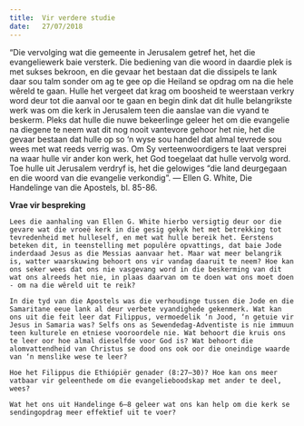 ```yaml
---
title:  Vir verdere studie
date:   27/07/2018
---
```


“Die vervolging wat die gemeente in Jerusalem getref het, het die evangeliewerk baie versterk. Die bediening van die woord in daardie plek is met sukses bekroon, en die gevaar het bestaan dat die dissipels te lank daar sou talm sonder om ag te gee op die Heiland se opdrag om na die hele wêreld te gaan. Hulle het vergeet dat krag om boosheid te weerstaan verkry word deur tot die aanval oor te gaan en begin dink dat dit hulle belangrikste werk was om die kerk in Jerusalem teen die aanslae van die vyand te beskerm. Pleks dat hulle die nuwe bekeerlinge geleer het om die evangelie na diegene te neem wat dit nog nooit vantevore gehoor het nie, het die gevaar bestaan dat hulle op so ‘n wyse sou handel dat almal tevrede sou wees met wat reeds verrig was. Om Sy verteenwoordigers te laat versprei na waar hulle vir ander kon werk, het God toegelaat dat hulle vervolg word. Toe hulle uit Jerusalem verdryf is, het die gelowiges “die land deurgegaan en die woord van die evangelie verkondig”. — Ellen G. White, Die Handelinge van die Apostels, bl. 85-86.

**Vrae vir bespreking**

`Lees die aanhaling van Ellen G. White hierbo versigtig deur oor die gevare wat die vroeë kerk in die gesig gekyk het met betrekking tot tevredenheid met hulleself, en met wat hulle bereik het. Eerstens beteken dit, in teenstelling met populêre opvattings, dat baie Jode inderdaad Jesus as die Messias aanvaar het. Maar wat meer belangrik is, watter waarskuwing behoort ons vir vandag daaruit te neem? Hoe kan ons seker wees dat ons nie vasgevang word in die beskerming van dit wat ons alreeds het nie, in plaas daarvan om te doen wat ons moet doen - om na die wêreld uit te reik?`

`In die tyd van die Apostels was die verhoudinge tussen die Jode en die Samaritane eeue lank al deur verbete vyandighede gekenmerk. Wat kan ons uit die feit leer dat Filippus, vermoedelik ‘n Jood, ‘n getuie vir Jesus in Samaria was? Selfs ons as Sewendedag-Adventiste is nie immuun teen kulturele en etniese vooroordele nie. Wat behoort die kruis ons te leer oor hoe almal dieselfde voor God is? Wat behoort die alomvattendheid van Christus se dood ons ook oor die oneindige waarde van ‘n menslike wese te leer?`

`Hoe het Filippus die Ethiópiër genader (8:27–30)? Hoe kan ons meer vatbaar vir geleenthede om die evangelieboodskap met ander te deel, wees?`

`Wat het ons uit Handelinge 6–8 geleer wat ons kan help om die kerk se sendingopdrag meer effektief uit te voer?`